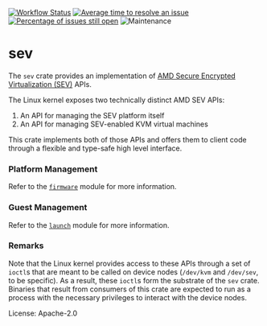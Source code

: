 [![Workflow Status](https://github.com/virtee/sev/workflows/test/badge.svg)](https://github.com/virtee/sev/actions?query=workflow%3A%22test%22)
[![Average time to resolve an issue](https://isitmaintained.com/badge/resolution/virtee/sev.svg)](https://isitmaintained.com/project/virtee/sev "Average time to resolve an issue")
[![Percentage of issues still open](https://isitmaintained.com/badge/open/virtee/sev.svg)](https://isitmaintained.com/project/virtee/sev "Percentage of issues still open")
![Maintenance](https://img.shields.io/badge/maintenance-activly--developed-brightgreen.svg)

# sev

The `sev` crate provides an implementation of [AMD Secure Encrypted
Virtualization (SEV)](https://developer.amd.com/sev/) APIs.

The Linux kernel exposes two technically distinct AMD SEV APIs:

1. An API for managing the SEV platform itself
2. An API for managing SEV-enabled KVM virtual machines

This crate implements both of those APIs and offers them to client
code through a flexible and type-safe high level interface.

### Platform Management

Refer to the [`firmware`] module for more information.

### Guest Management

Refer to the [`launch`] module for more information.

### Remarks

Note that the Linux kernel provides access to these APIs through a set
of `ioctl`s that are meant to be called on device nodes (`/dev/kvm` and
`/dev/sev`, to be specific). As a result, these `ioctl`s form the substrate
of the `sev` crate. Binaries that result from consumers of this crate are
expected to run as a process with the necessary privileges to interact
with the device nodes.

[`firmware`]: ./firmware/index.html
[`launch`]: ./launch/index.html

License: Apache-2.0
